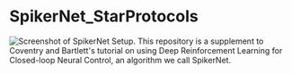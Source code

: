 # SpikerNet_StarProtocols
![Screenshot of SpikerNet Setup.](https://github.com/bscoventry/SpikerNet_StarProtocols/blob/main/Figure1.png)
This repository is a supplement to Coventry and Bartlett's tutorial on using Deep Reinforcement Learning for Closed-loop Neural Control, an algorithm we call SpikerNet.

